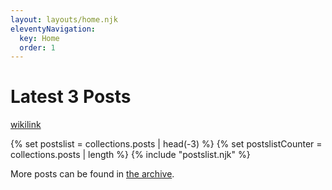 ```yaml
---
layout: layouts/home.njk
eleventyNavigation:
  key: Home
  order: 1
---
```


<h1>Latest 3 Posts</h1>

[wikilink](https://thekwoka.net)

{% set postslist = collections.posts | head(-3) %}
{% set postslistCounter = collections.posts | length %}
{% include "postslist.njk" %}

<p>More posts can be found in <a href="{{ '/posts/' | url }}">the archive</a>.</p>
